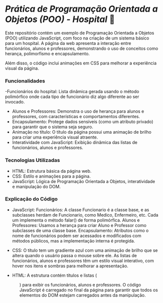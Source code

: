 # *Prática de Programação Orientada a Objetos (POO) - Hospital* 🏥
Este repositório contém um exemplo de Programação Orientada a Objetos (POO) utilizando JavaScript, com foco na criação de um sistema básico para um hospital. A página da web apresenta a interação entre funcionários, alunos e professores, demonstrando o uso de conceitos como herança, polimorfismo e encapsulamento.

Além disso, o código inclui animações em CSS para melhorar a experiência visual da página.

### Funcionalidades
 -Funcionários do hospital: Lista dinâmica gerada usando o método polimórfico onde cada tipo de funcionário diz algo diferente ao ser invocado.
- Alunos e Professores: Demonstra o uso de herança para alunos e professores, com características e comportamentos diferentes.
- Encapsulamento: Protege dados sensíveis (como um atributo privado) para garantir que o sistema seja seguro.
- Animação no título: O título da página possui uma animação de brilho para criar uma experiência visual atraente.
- Interatividade com JavaScript: Exibição dinâmica das listas de funcionários, alunos e professores.

### Tecnologias Utilizadas
- HTML: Estrutura básica da página web.
- CSS: Estilo e animações para a página.
- JavaScript: Lógica de Programação Orientada a Objetos, interatividade e manipulação do DOM.

### Explicação do Código

- JavaScript:
Funcionários: A classe Funcionario é a classe base, e as subclasses herdam de Funcionario, como Medico, Enfermeiro, etc. Cada um implementa o método falar() de forma polimórfica.
Alunos e Professores: Usamos a herança para criar Aluno e Professor como subclasses de uma classe base.
Encapsulamento: Atributos como o nome de funcionários podem ser acessados e modificados com métodos públicos, mas a implementação interna é protegida.

- CSS:
O título tem um gradiente azul com uma animação de brilho que se altera quando o usuário passa o mouse sobre ele.
As listas de funcionários, alunos e professores têm um estilo visual interativo, com hover nos itens e sombras para melhorar a apresentação.

- HTML:
A estrutura contém títulos e listas (<ul>) para exibir os funcionários, alunos e professores.
O código JavaScript é carregado no final da página para garantir que todos os elementos do DOM estejam carregados antes da manipulação.

